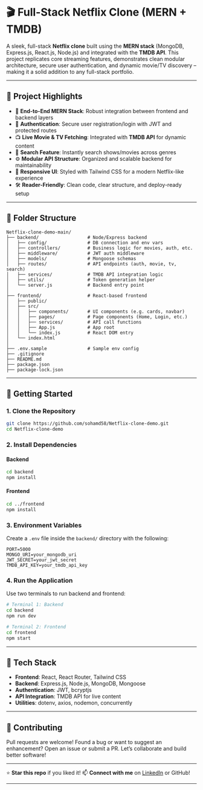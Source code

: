 
# 🎬 Full-Stack Netflix Clone (MERN + TMDB)

A sleek, full-stack **Netflix clone** built using the **MERN stack** (MongoDB, Express.js, React.js, Node.js) and integrated with the **TMDB API**. This project replicates core streaming features, demonstrates clean modular architecture, secure user authentication, and dynamic movie/TV discovery – making it a solid addition to any full-stack portfolio.

---

## 📌 Project Highlights

- 🧩 **End-to-End MERN Stack**: Robust integration between frontend and backend layers
- 🔐 **Authentication**: Secure user registration/login with JWT and protected routes
- 📺 **Live Movie & TV Fetching**: Integrated with **TMDB API** for dynamic content
- 🧭 **Search Feature**: Instantly search shows/movies across genres
- ⚙️ **Modular API Structure**: Organized and scalable backend for maintainability
- 💅 **Responsive UI**: Styled with Tailwind CSS for a modern Netflix-like experience
- 🛠️ **Reader-Friendly**: Clean code, clear structure, and deploy-ready setup

---

## 📁 Folder Structure

```text
Netflix-clone-demo-main/
├── backend/                  # Node/Express backend
│   ├── config/               # DB connection and env vars
│   ├── controllers/          # Business logic for movies, auth, etc.
│   ├── middleware/           # JWT auth middleware
│   ├── models/               # Mongoose schemas
│   ├── routes/               # API endpoints (auth, movie, tv, search)
│   ├── services/             # TMDB API integration logic
│   ├── utils/                # Token generation helper
│   └── server.js             # Backend entry point
│
├── frontend/                 # React-based frontend
│   ├── public/
│   ├── src/
│   │   ├── components/       # UI components (e.g. cards, navbar)
│   │   ├── pages/            # Page components (Home, Login, etc.)
│   │   ├── services/         # API call functions
│   │   ├── App.js            # App root
│   │   └── index.js          # React DOM entry
│   └── index.html
│
├── .env.sample               # Sample env config
├── .gitignore
├── README.md
├── package.json
├── package-lock.json
````

---

## 🚀 Getting Started

### 1. Clone the Repository

```bash
git clone https://github.com/sohamd58/Netflix-clone-demo.git
cd Netflix-clone-demo
```

### 2. Install Dependencies

#### Backend

```bash
cd backend
npm install
```

#### Frontend

```bash
cd ../frontend
npm install
```

### 3. Environment Variables

Create a `.env` file inside the `backend/` directory with the following:

```env
PORT=5000
MONGO_URI=your_mongodb_uri
JWT_SECRET=your_jwt_secret
TMDB_API_KEY=your_tmdb_api_key
```

### 4. Run the Application

Use two terminals to run backend and frontend:

```bash
# Terminal 1: Backend
cd backend
npm run dev
```

```bash
# Terminal 2: Frontend
cd frontend
npm start
```

---

## 🧩 Tech Stack

* **Frontend**: React, React Router, Tailwind CSS
* **Backend**: Express.js, Node.js, MongoDB, Mongoose
* **Authentication**: JWT, bcryptjs
* **API Integration**: TMDB API for live content
* **Utilities**: dotenv, axios, nodemon, concurrently

---

## 📣 Contributing

Pull requests are welcome! Found a bug or want to suggest an enhancement? Open an issue or submit a PR. Let’s collaborate and build better software!

---

⭐ **Star this repo** if you liked it!
📫 **Connect with me** on [LinkedIn](https://www.linkedin.com/in/soham-d1758) or GitHub!

---
